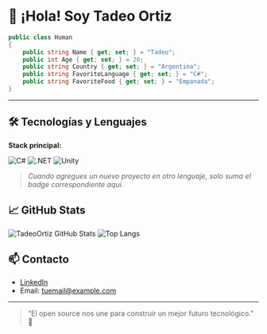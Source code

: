 # 👋 ¡Hola! Soy Tadeo Ortiz

```csharp
public class Human
{
    public string Name { get; set; } = "Tadeo";
    public int Age { get; set; } = 20;
    public string Country { get; set; } = "Argentina";
    public string FavoriteLanguage { get; set; } = "C#";
    public string FavoriteFood { get; set; } = "Empanada";
}
```

---

## 🛠️ Tecnologías y Lenguajes

**Stack principal:**

![C#](https://img.shields.io/badge/-C%23-239120?style=flat-square&logo=c-sharp&logoColor=white)
![.NET](https://img.shields.io/badge/-.NET-512BD4?style=flat-square&logo=dotnet&logoColor=white)
![Unity](https://img.shields.io/badge/-Unity-000000?style=flat-square&logo=unity&logoColor=white)

> _Cuando agregues un nuevo proyecto en otro lenguaje, solo suma el badge correspondiente aquí._

## 📈 GitHub Stats

![TadeoOrtiz GitHub Stats](https://github-readme-stats.vercel.app/api?username=TadeoOrtiz&show_icons=true&theme=radical)
![Top Langs](https://github-readme-stats.vercel.app/api/top-langs/?username=TadeoOrtiz&layout=compact&theme=radical)

## 📫 Contacto

- [LinkedIn](https://www.linkedin.com/in/tu-linkedin)
- Email: tuemail@example.com

---

> “El open source nos une para construir un mejor futuro tecnológico.” 🚀
